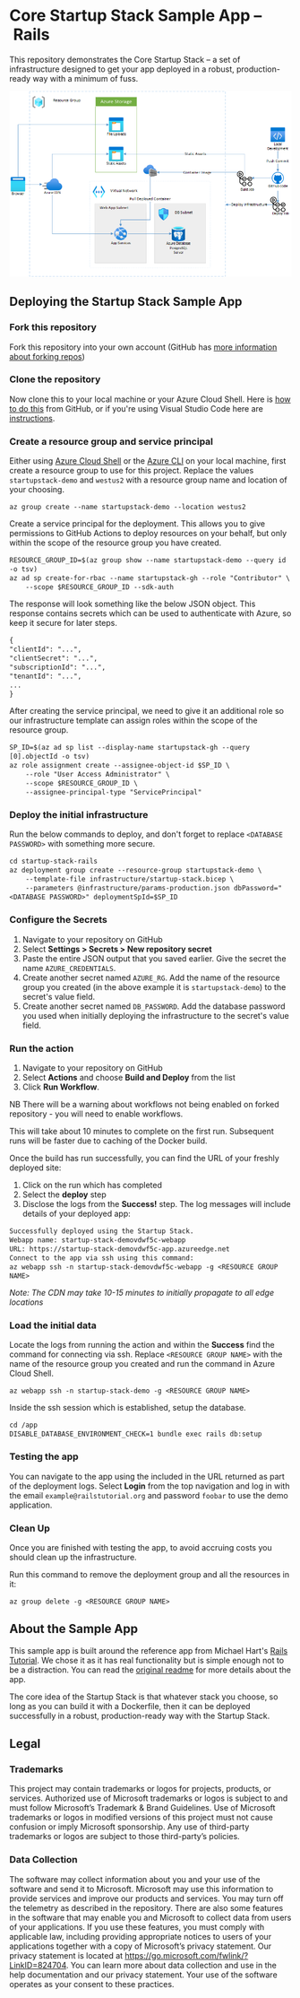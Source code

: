 # Core Startup Stack Sample App – Rails

This repository demonstrates the Core Startup Stack – a set of infrastructure designed to get your app deployed in a robust, production-ready way with a minimum of fuss.

![Architecture diagram showing the core startup stack deployed by this project](infrastructure/startup-stack-architecture.png)

## Deploying the Startup Stack Sample App

### Fork this repository

Fork this repository into your own account (GitHub has [more information about forking repos](https://docs.github.com/en/get-started/quickstart/fork-a-repo))

### Clone the repository

Now clone this to your local machine or your Azure Cloud Shell. Here is [how to do this](https://docs.github.com/en/github/creating-cloning-and-archiving-repositories/cloning-a-repository-from-github/cloning-a-repository) from GitHub, or if you're using Visual Studio Code here are [instructions](https://code.visualstudio.com/docs/editor/github).

### Create a resource group and service principal

Either using [Azure Cloud Shell](https://docs.microsoft.com/azure/cloud-shell/overview) or the [Azure CLI](https://docs.microsoft.com/cli/azure/) on your local machine, first create a resource group to use for this project.
Replace the values `startupstack-demo` and `westus2` with a resource group name and location of your choosing.

```azurecli
az group create --name startupstack-demo --location westus2
```

Create a service principal for the deployment. This allows you to give permissions to GitHub Actions to deploy resources on your behalf, but only within the scope of the resource group you have created.

```azurecli
RESOURCE_GROUP_ID=$(az group show --name startupstack-demo --query id -o tsv)
az ad sp create-for-rbac --name startupstack-gh --role "Contributor" \
    --scope $RESOURCE_GROUP_ID --sdk-auth
```

The response will look something like the below JSON object. This response contains secrets which can be used to authenticate with Azure, so keep it secure for later steps.

```azurecli
{
"clientId": "...",
"clientSecret": "...",
"subscriptionId": "...",
"tenantId": "...",
...
}
```

After creating the service principal, we need to give it an additional role so our infrastructure template can assign roles within the scope of the resource group.

```azurecli
SP_ID=$(az ad sp list --display-name startupstack-gh --query [0].objectId -o tsv)
az role assignment create --assignee-object-id $SP_ID \
    --role "User Access Administrator" \
    --scope $RESOURCE_GROUP_ID \
    --assignee-principal-type "ServicePrincipal"
```

### Deploy the initial infrastructure

Run the below commands to deploy, and don't forget to replace `<DATABASE PASSWORD>` with something more secure.

```azurecli
cd startup-stack-rails
az deployment group create --resource-group startupstack-demo \
    --template-file infrastructure/startup-stack.bicep \
    --parameters @infrastructure/params-production.json dbPassword="<DATABASE PASSWORD>" deploymentSpId=$SP_ID
```

### Configure the Secrets

1. Navigate to your repository on GitHub
2. Select **Settings > Secrets > New repository secret**
3. Paste the entire JSON output that you saved earlier. Give the secret the name `AZURE_CREDENTIALS`.
4. Create another secret named `AZURE_RG`. Add the name of the resource group you created (in the above example it is `startupstack-demo`) to the secret's value field.
5. Create another secret named `DB_PASSWORD`. Add the database password you used when initially deploying the infrastructure to the secret's value field.

### Run the action

1. Navigate to your repository on GitHub
2. Select **Actions** and choose **Build and Deploy** from the list
3. Click **Run Workflow**.

NB There will be a warning about workflows not being enabled on forked repository - you will need to enable workflows.

This will take about 10 minutes to complete on the first run. Subsequent runs will be faster due to caching of the Docker build.

Once the build has run successfully, you can find the URL of your freshly deployed site:

1. Click on the run which has completed
2. Select the **deploy** step
3. Disclose the logs from the **Success!** step. The log messages will include details of your deployed app:

```
Successfully deployed using the Startup Stack.
Webapp name: startup-stack-demovdwf5c-webapp
URL: https://startup-stack-demovdwf5c-app.azureedge.net
Connect to the app via ssh using this command:
az webapp ssh -n startup-stack-demovdwf5c-webapp -g <RESOURCE GROUP NAME>
```

_Note: The CDN may take 10-15 minutes to initially propagate to all edge locations_

### Load the initial data

Locate the logs from running the action and within the **Success** find the command for connecting via ssh. Replace `<RESOURCE GROUP NAME>` with the name of the resource group you created and run the command in Azure Cloud Shell.

```azurecli
az webapp ssh -n startup-stack-demo -g <RESOURCE GROUP NAME>
```

Inside the ssh session which is established, setup the database.

```azurecli
cd /app
DISABLE_DATABASE_ENVIRONMENT_CHECK=1 bundle exec rails db:setup
```

### Testing the app

You can navigate to the app using the included in the URL returned as part of the deployment logs. Select **Login** from the top navigation and log in with the email `example@railstutorial.org` and password `foobar` to use the demo application.

### Clean Up

Once you are finished with testing the app, to avoid accruing costs you should clean up the infrastructure.

Run this command to remove the deployment group and all the resources in it:

```azurecli
az group delete -g <RESOURCE GROUP NAME>
```

## About the Sample App

This sample app is built around the reference app from Michael Hart's [Rails Tutorial](https://railstutorial.org). We chose it as it has real functionality but is simple enough not to be a distraction. You can read the [original readme](./README-ORIG.md) for more details about the app.

The core idea of the Startup Stack is that whatever stack you choose, so long as you can build it with a Dockerfile, then it can be deployed successfully in a robust, production-ready way with the Startup Stack.

## Legal

### Trademarks

This project may contain trademarks or logos for projects, products, or services. Authorized use of Microsoft trademarks or logos is subject to and must follow Microsoft’s Trademark & Brand Guidelines. Use of Microsoft trademarks or logos in modified versions of this project must not cause confusion or imply Microsoft sponsorship. Any use of third-party trademarks or logos are subject to those third-party’s policies.

### Data Collection

The software may collect information about you and your use of the software and send it to Microsoft. Microsoft may use this information to provide services and improve our products and services. You may turn off the telemetry as described in the repository. There are also some features in the software that may enable you and Microsoft to collect data from users of your applications. If you use these features, you must comply with applicable law, including providing appropriate notices to users of your applications together with a copy of Microsoft’s privacy statement. Our privacy statement is located at https://go.microsoft.com/fwlink/?LinkID=824704. You can learn more about data collection and use in the help documentation and our privacy statement. Your use of the software operates as your consent to these practices.
